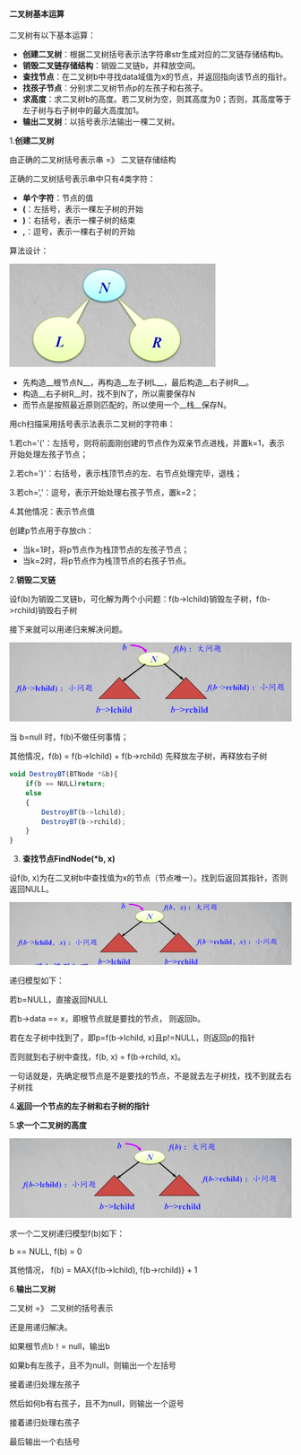 #### 二叉树基本运算

二叉树有以下基本运算：

* __创建二叉树__：根据二叉树括号表示法字符串str生成对应的二叉链存储结构b。
* __销毁二叉链存储结构__：销毁二叉链b，并释放空间。
* __查找节点__：在二叉树b中寻找data域值为x的节点，并返回指向该节点的指针。
* __找孩子节点__：分别求二叉树节点p的左孩子和右孩子。
* __求高度__：求二叉树b的高度。若二叉树为空，则其高度为0；否则，其高度等于左子树与右子树中的最大高度加1。
* __输出二叉树__：以括号表示法输出一棵二叉树。



1.__创建二叉树__

由正确的二叉树括号表示串 =》 二叉链存储结构

正确的二叉树括号表示串中只有4类字符：

* __单个字符__：节点的值
* __(__：左括号，表示一棵左子树的开始
* __)__：右括号，表示一棵子树的结束
* __,__：逗号，表示一棵右子树的开始



算法设计：

![创建一棵二叉树](../../img/201901212142.png)

* 先构造__根节点N__，再构造__左子树L__，最后构造__右子树R__。
* 构造__右子树R__时，找不到N了，所以需要保存N
* 而节点是按照最近原则匹配的，所以使用一个__栈__保存N。

用ch扫描采用括号表示法表示二叉树的字符串：

1.若ch='('：左括号，则将前面刚创建的节点作为双亲节点进栈，并置k=1，表示开始处理左孩子节点；

2.若ch=')'：右括号，表示栈顶节点的左、右节点处理完毕，退栈；

3.若ch=‘,’：逗号，表示开始处理右孩子节点，置k=2；

4.其他情况：表示节点值

创建p节点用于存放ch：

* 当k=1时，将p节点作为栈顶节点的左孩子节点；
* 当k=2时，将p节点作为栈顶节点的右孩子节点。



2.__销毁二叉链__

设f(b)为销毁二叉链b，可化解为两个小问题：f(b->lchild)销毁左子树，f(b->rchild)销毁右子树

接下来就可以用递归来解决问题。

![销毁二叉链](../../img/201901222224.png)

当 b=null 时，f(b)不做任何事情；

其他情况，f(b) = f(b->lchild) + f(b->rchild) 先释放左子树，再释放右子树

```javascript
void DestroyBT(BTNode *&b){
    if(b == NULL)return;
    else 
    {
        DestroyBT(b->lchild);
        DestroyBT(b->rchild);
    }
}
```



3. __查找节点FindNode(*b, x)__

设f(b, x)为在二叉树b中查找值为x的节点（节点唯一）。找到后返回其指针，否则返回NULL。

![查找节点](../../img/201901232053.png)

递归模型如下：

若b=NULL，直接返回NULL

若b->data == x，即根节点就是要找的节点， 则返回b。

若在左子树中找到了，即p=f(b->lchild, x)且p!=NULL，则返回p的指针

否则就到右子树中查找，f(b, x) = f(b->rchild, x)。

一句话就是，先确定根节点是不是要找的节点，不是就去左子树找，找不到就去右子树找



4.__返回一个节点的左子树和右子树的指针__

5.__求一个二叉树的高度__

![求一个二叉树高度](../../img/201901232102.png)

求一个二叉树递归模型f(b)如下：

b == NULL, f(b) = 0

其他情况， f(b) = MAX{f(b->lchild), f(b->rchild)} + 1



6.__输出二叉树__

二叉树 =》 二叉树的括号表示

还是用递归解决。

如果根节点b！= null，输出b

如果b有左孩子，且不为null，则输出一个左括号

接着递归处理左孩子

然后如何b有右孩子，且不为null，则输出一个逗号

接着递归处理右孩子

最后输出一个右括号



